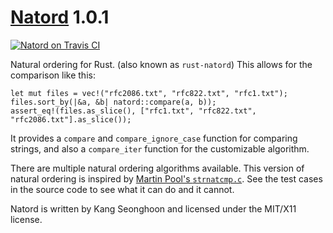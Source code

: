 [Natord][doc] 1.0.1
===================

[![Natord on Travis CI][travis-image]][travis]

[travis-image]: https://travis-ci.org/lifthrasiir/rust-natord.png
[travis]: https://travis-ci.org/lifthrasiir/rust-natord

Natural ordering for Rust. (also known as `rust-natord`)
This allows for the comparison like this:

~~~~ {.rust}
let mut files = vec!("rfc2086.txt", "rfc822.txt", "rfc1.txt");
files.sort_by(|&a, &b| natord::compare(a, b));
assert_eq!(files.as_slice(), ["rfc1.txt", "rfc822.txt", "rfc2086.txt"].as_slice());
~~~~

It provides a `compare` and `compare_ignore_case` function for comparing strings,
and also a `compare_iter` function for the customizable algorithm.

There are multiple natural ordering algorithms available.
This version of natural ordering is inspired by
[Martin Pool's `strnatcmp.c`](http://sourcefrog.net/projects/natsort/).
See the test cases in the source code to see what it can do and it cannot.

Natord is written by Kang Seonghoon and licensed under the MIT/X11 license.

[doc]: https://lifthrasiir.github.io/rust-natord/
